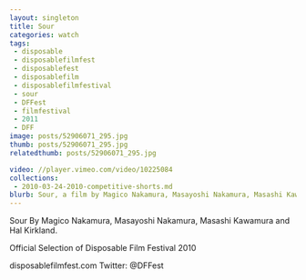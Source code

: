 ```yaml
---
layout: singleton
title: Sour
categories: watch
tags:
 - disposable
 - disposablefilmfest
 - disposablefest
 - disposablefilm
 - disposablefilmfestival
 - sour
 - DFFest
 - filmfestival
 - 2011
 - DFF
image: posts/52906071_295.jpg
thumb: posts/52906071_295.jpg
relatedthumb: posts/52906071_295.jpg

video: //player.vimeo.com/video/10225084
collections:
 - 2010-03-24-2010-competitive-shorts.md
blurb: Sour, a film by Magico Nakamura, Masayoshi Nakamura, Masashi Kawamura and Hal Kirkland.
---
```


Sour
By Magico Nakamura, Masayoshi Nakamura, Masashi Kawamura and Hal Kirkland.

Official Selection of Disposable Film Festival 2010

disposablefilmfest.com
Twitter: @DFFest